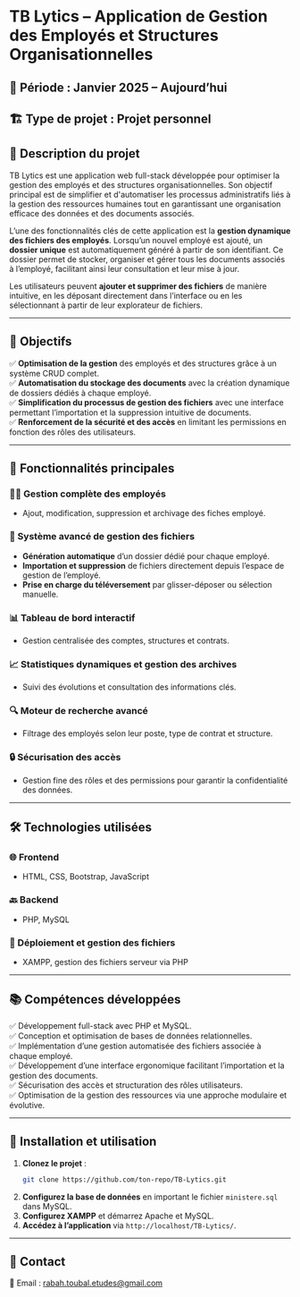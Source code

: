 # TB Lytics – Application de Gestion des Employés et Structures Organisationnelles

## 📅 Période : Janvier 2025 – Aujourd’hui
## 🏗️ Type de projet : Projet personnel

## 📝 Description du projet
TB Lytics est une application web full-stack développée pour optimiser la gestion des employés et des structures organisationnelles. Son objectif principal est de simplifier et d'automatiser les processus administratifs liés à la gestion des ressources humaines tout en garantissant une organisation efficace des données et des documents associés.

L’une des fonctionnalités clés de cette application est la **gestion dynamique des fichiers des employés**. Lorsqu’un nouvel employé est ajouté, un **dossier unique** est automatiquement généré à partir de son identifiant. Ce dossier permet de stocker, organiser et gérer tous les documents associés à l’employé, facilitant ainsi leur consultation et leur mise à jour.

Les utilisateurs peuvent **ajouter et supprimer des fichiers** de manière intuitive, en les déposant directement dans l’interface ou en les sélectionnant à partir de leur explorateur de fichiers.

---

## 🎯 Objectifs
✅ **Optimisation de la gestion** des employés et des structures grâce à un système CRUD complet.  
✅ **Automatisation du stockage des documents** avec la création dynamique de dossiers dédiés à chaque employé.  
✅ **Simplification du processus de gestion des fichiers** avec une interface permettant l’importation et la suppression intuitive de documents.  
✅ **Renforcement de la sécurité et des accès** en limitant les permissions en fonction des rôles des utilisateurs.  

---

## 🔑 Fonctionnalités principales
### 🧑‍💼 Gestion complète des employés
- Ajout, modification, suppression et archivage des fiches employé.

### 📂 Système avancé de gestion des fichiers
- **Génération automatique** d’un dossier dédié pour chaque employé.
- **Importation et suppression** de fichiers directement depuis l’espace de gestion de l’employé.
- **Prise en charge du téléversement** par glisser-déposer ou sélection manuelle.

### 📊 Tableau de bord interactif
- Gestion centralisée des comptes, structures et contrats.

### 📈 Statistiques dynamiques et gestion des archives
- Suivi des évolutions et consultation des informations clés.

### 🔍 Moteur de recherche avancé
- Filtrage des employés selon leur poste, type de contrat et structure.

### 🔒 Sécurisation des accès
- Gestion fine des rôles et des permissions pour garantir la confidentialité des données.

---

## 🛠️ Technologies utilisées
### 🌐 Frontend
- HTML, CSS, Bootstrap, JavaScript

### 🔙 Backend
- PHP, MySQL

### 🚀 Déploiement et gestion des fichiers
- XAMPP, gestion des fichiers serveur via PHP

---

## 📚 Compétences développées
✅ Développement full-stack avec PHP et MySQL.  
✅ Conception et optimisation de bases de données relationnelles.  
✅ Implémentation d’une gestion automatisée des fichiers associée à chaque employé.  
✅ Développement d’une interface ergonomique facilitant l’importation et la gestion des documents.  
✅ Sécurisation des accès et structuration des rôles utilisateurs.  
✅ Optimisation de la gestion des ressources via une approche modulaire et évolutive.  

---

## 📌 Installation et utilisation
1. **Clonez le projet** :
   ```bash
   git clone https://github.com/ton-repo/TB-Lytics.git
   ```
2. **Configurez la base de données** en important le fichier `ministere.sql` dans MySQL.
3. **Configurez XAMPP** et démarrez Apache et MySQL.
4. **Accédez à l’application** via `http://localhost/TB-Lytics/`.

---

## 📩 Contact
📧 Email : [rabah.toubal.etudes@gmail.com](mailto:rabah.toubal.etudes@gmail.com)  
